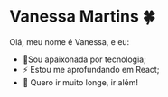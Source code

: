 

<!--
**Neeehmartins/Neeehmartins** is a ✨ _special_ ✨ repository because its `README.md` (this file) appears on your GitHub profile.

Here are some ideas to get you started:

- 🔭 I’m currently working on ...
- 🌱 I’m currently learning ...
- 👯 I’m looking to collaborate on ...
- 🤔 I’m looking for help with ...
- 💬 Ask me about ...
- 📫 How to reach me: ...
- 😄 Pronouns: ...
- ⚡ Fun fact: ...
-->

# Vanessa Martins :four_leaf_clover:

Olá, meu nome é Vanessa, e eu:

-  💜Sou apaixonada por tecnologia;
-  ⚡ Estou me aprofundando em React;
-  🚀 Quero ir muito longe, ir além!
